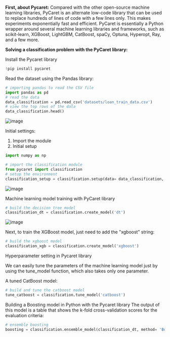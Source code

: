 **First, about Pycaret:**
Compared with the other open-source machine learning libraries, PyCaret is an alternate low-code library that can be used to replace hundreds of lines of code with a few lines only. This makes experiments exponentially fast and efficient. PyCaret is essentially a Python wrapper around several machine learning libraries and frameworks, such as scikit-learn, XGBoost, LightGBM, CatBoost, spaCy, Optuna, Hyperopt, Ray, and a few more.

**Solving a classification problem with the PyCaret library:**

Install the Pycaret library
```python
!pip install pycaret
```

Read the dataset using the Pandas library:
```python
# importing pandas to read the CSV file
import pandas as pd
# read the data
data_classification = pd.read_csv('datasets/loan_train_data.csv')
# view the top rows of the data
data_classification.head()
```
![image](https://user-images.githubusercontent.com/30371881/220954032-8f79c96a-0091-4d57-8c6f-6981750fde3d.png)

Initial settings:
1. Import the module
2. Initial setup
```python
import numpy as np

# import the classification module
from pycaret import classification
# setup the environment
classification_setup = classification.setup(data= data_classification, target='Personal Loan')
```
![image](https://user-images.githubusercontent.com/30371881/220965908-b2c81bc4-a4ac-45a9-89d9-84cda6749c2f.png)


Machine learning model training with PyCaret library
```python
# build the decision tree model
classification_dt = classification.create_model('dt')
```
![image](https://user-images.githubusercontent.com/30371881/220966414-8eb61e3e-729c-429f-bac1-c0c4b91c1586.png)

Next, to train the XGBoost model, just need to add the "xgboost" string:
```python
# build the xgboost model
classification_xgb = classification.create_model('xgboost')
```

Hyperparameter setting in Pycaret library

We can easily tune the parameters of the machine learning model just by using the tune_model function, which also takes only one parameter.

A tuned CatBoost model:
```python
# build and tune the catboost model
tune_catboost = classification.tune_model('catboost')
```

Building a Boosting model in Python with the Pycaret library
The output of this model is a table that shows the k-fold cross-validation scores for the evaluation criteria:
```python
# ensemble boosting
boosting = classification.ensemble_model(classification_dt, method= 'Boosting')
```






